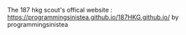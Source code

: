 The 187 hkg scout's offical website :
https://programmingsinistea.github.io/187HKG.github.io/
by programmingsinistea
